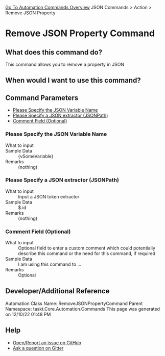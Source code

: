<!--TITLE: Remove JSON Property Command -->
<!-- SUBTITLE: a command in the JSON Commands group. -->
[Go To Automation Commands Overview](/automation-commands.md)
JSON Commands &gt; Action &gt; Remove JSON Property


# Remove JSON Property Command


## What does this command do?
This command allows you to remove a property in JSON


## When would I want to use this command?



## Command Parameters
- [Please Specify the JSON Variable Name](#param_0)
- [Please Specify a JSON extractor (JSONPath)](#param_1)
- [Comment Field (Optional)](#param_2)


<a id="param_0"></a>
### Please Specify the JSON Variable Name


<dl>
<dt>What to input</dt><dd></dd>
<dt>Sample Data</dt><dd>{vSomeVariable}</dd>
<dt>Remarks</dt><dd>(nothing)</dd>
</dl>




<a id="param_1"></a>
### Please Specify a JSON extractor (JSONPath)


<dl>
<dt>What to input</dt><dd>Input a JSON token extractor</dd>
<dt>Sample Data</dt><dd>$.id</dd>
<dt>Remarks</dt><dd>(nothing)</dd>
</dl>




<a id="param_2"></a>
### Comment Field (Optional)


<dl>
<dt>What to input</dt><dd>Optional field to enter a custom comment which could potentially describe this command or the need for this command, if required</dd>
<dt>Sample Data</dt><dd>I am using this command to ...</dd>
<dt>Remarks</dt><dd>Optional</dd>
</dl>




## Developer/Additional Reference
Automation Class Name: RemoveJSONPropertyCommand
Parent Namespace: taskt.Core.Automation.Commands
This page was generated on 12/10/22 01:48 PM


## Help
- [Open/Report an issue on GitHub](https://github.com/rcktrncn/taskt/issues/new)
- [Ask a question on Gitter](https://gitter.im/taskt-rpa/Lobby)
